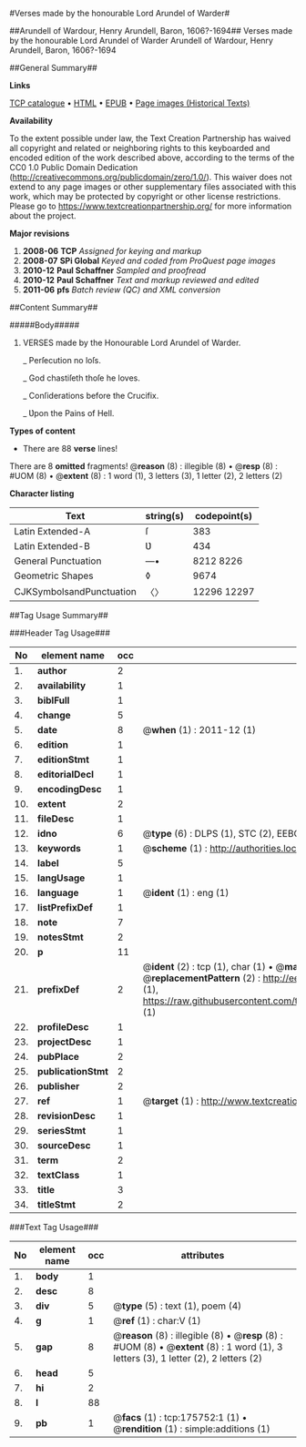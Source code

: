 #Verses made by the honourable Lord Arundel of Warder#

##Arundell of Wardour, Henry Arundell, Baron, 1606?-1694##
Verses made by the honourable Lord Arundel of Warder
Arundell of Wardour, Henry Arundell, Baron, 1606?-1694

##General Summary##

**Links**

[TCP catalogue](http://www.ota.ox.ac.uk/tcp/)  • 
[HTML](http://tei.it.ox.ac.uk/tcp/Texts-HTML/free/B01/B01429.html)  • 
[EPUB](http://tei.it.ox.ac.uk/tcp/Texts-EPUB/free/B01/B01429.epub) • 
[Page images (Historical Texts)](https://historicaltexts.jisc.ac.uk/eebo-52614510e)

**Availability**

To the extent possible under law, the Text Creation Partnership has waived all copyright and related or neighboring rights to this keyboarded and encoded edition of the work described above, according to the terms of the CC0 1.0 Public Domain Dedication (http://creativecommons.org/publicdomain/zero/1.0/). This waiver does not extend to any page images or other supplementary files associated with this work, which may be protected by copyright or other license restrictions. Please go to https://www.textcreationpartnership.org/ for more information about the project.

**Major revisions**

1. __2008-06__ __TCP__ *Assigned for keying and markup*
1. __2008-07__ __SPi Global__ *Keyed and coded from ProQuest page images*
1. __2010-12__ __Paul Schaffner__ *Sampled and proofread*
1. __2010-12__ __Paul Schaffner__ *Text and markup reviewed and edited*
1. __2011-06__ __pfs__ *Batch review (QC) and XML conversion*

##Content Summary##

#####Body#####

1. VERSES made by the Honourable Lord Arundel of Warder.

    _ Perſecution no loſs.

    _ God chastiſeth thoſe he loves.

    _ Conſiderations before the Crucifix.

    _ Ʋpon the Pains of Hell.

**Types of content**

  * There are 88 **verse** lines!

There are 8 **omitted** fragments! 
 @__reason__ (8) : illegible (8)  •  @__resp__ (8) : #UOM (8)  •  @__extent__ (8) : 1 word (1), 3 letters (3), 1 letter (2), 2 letters (2)

**Character listing**


|Text|string(s)|codepoint(s)|
|---|---|---|
|Latin Extended-A|ſ|383|
|Latin Extended-B|Ʋ|434|
|General Punctuation|—•|8212 8226|
|Geometric Shapes|◊|9674|
|CJKSymbolsandPunctuation|〈〉|12296 12297|

##Tag Usage Summary##

###Header Tag Usage###

|No|element name|occ|attributes|
|---|---|---|---|
|1.|__author__|2||
|2.|__availability__|1||
|3.|__biblFull__|1||
|4.|__change__|5||
|5.|__date__|8| @__when__ (1) : 2011-12 (1)|
|6.|__edition__|1||
|7.|__editionStmt__|1||
|8.|__editorialDecl__|1||
|9.|__encodingDesc__|1||
|10.|__extent__|2||
|11.|__fileDesc__|1||
|12.|__idno__|6| @__type__ (6) : DLPS (1), STC (2), EEBO-CITATION (1), OCLC (1), VID (1)|
|13.|__keywords__|1| @__scheme__ (1) : http://authorities.loc.gov/ (1)|
|14.|__label__|5||
|15.|__langUsage__|1||
|16.|__language__|1| @__ident__ (1) : eng (1)|
|17.|__listPrefixDef__|1||
|18.|__note__|7||
|19.|__notesStmt__|2||
|20.|__p__|11||
|21.|__prefixDef__|2| @__ident__ (2) : tcp (1), char (1)  •  @__matchPattern__ (2) : ([0-9\-]+):([0-9IVX]+) (1), (.+) (1)  •  @__replacementPattern__ (2) : http://eebo.chadwyck.com/downloadtiff?vid=$1&page=$2 (1), https://raw.githubusercontent.com/textcreationpartnership/Texts/master/tcpchars.xml#$1 (1)|
|22.|__profileDesc__|1||
|23.|__projectDesc__|1||
|24.|__pubPlace__|2||
|25.|__publicationStmt__|2||
|26.|__publisher__|2||
|27.|__ref__|1| @__target__ (1) : http://www.textcreationpartnership.org/docs/. (1)|
|28.|__revisionDesc__|1||
|29.|__seriesStmt__|1||
|30.|__sourceDesc__|1||
|31.|__term__|2||
|32.|__textClass__|1||
|33.|__title__|3||
|34.|__titleStmt__|2||


###Text Tag Usage###

|No|element name|occ|attributes|
|---|---|---|---|
|1.|__body__|1||
|2.|__desc__|8||
|3.|__div__|5| @__type__ (5) : text (1), poem (4)|
|4.|__g__|1| @__ref__ (1) : char:V (1)|
|5.|__gap__|8| @__reason__ (8) : illegible (8)  •  @__resp__ (8) : #UOM (8)  •  @__extent__ (8) : 1 word (1), 3 letters (3), 1 letter (2), 2 letters (2)|
|6.|__head__|5||
|7.|__hi__|2||
|8.|__l__|88||
|9.|__pb__|1| @__facs__ (1) : tcp:175752:1 (1)  •  @__rendition__ (1) : simple:additions (1)|
